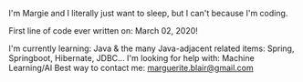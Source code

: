 I'm Margie and I literally just want to sleep, but I can't because I'm coding.

First line of code ever written on: March 02, 2020!

I'm currently learning: Java & the many Java-adjacent related items: Spring, Springboot, Hibernate, JDBC...
I'm looking for help with: Machine Learning/AI
Best way to contact me: marguerite.blair@gmail.com


<!--
**margueriteblair/margueriteblair** is a ✨ _special_ ✨ repository because its `README.md` (this file) appears on your GitHub profile.

Here are some ideas to get you started:

- 🔭 I’m currently working on mastering everything
- 🌱 I’m currently learning ...
- 👯 I’m looking to collaborate on ... Blockchain projects!
- 🤔 I’m looking for help with ... Math.PI
- 💬 Ask me about ... My deep love for Bachata music much to the disdain of my neighbors.
- 📫 How to reach me: ... WHY WOULD YOU
- 😄 Pronouns: she/her
- ⚡ Fun fact: ... QUE LO QUEEEEEEE
-->
